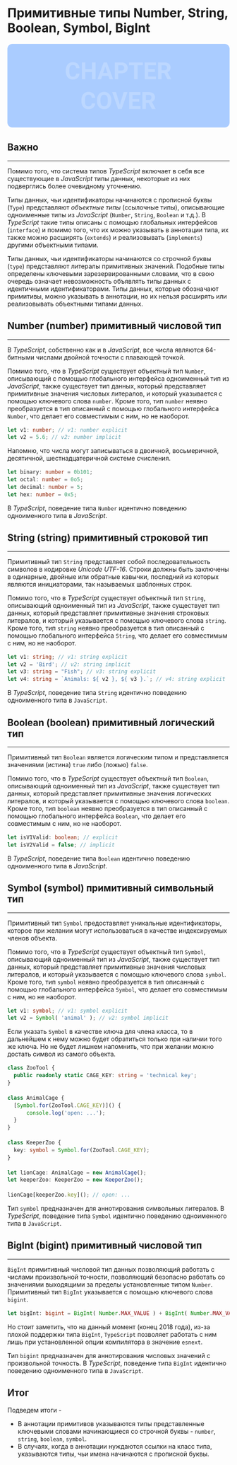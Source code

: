 # Примитивные типы Number, String, Boolean, Symbol, BigInt
![Chapter Cover](./images/chapter-cover.png)
## Важно
________________

Помимо того, что система типов *TypeScript* включает в себя все существующие в *JavaScript* типы данных, некоторые из них подверглись более очевидному уточнению.

Типы данных, чьи идентификаторы начинаются с прописной буквы (`Type`) представляют *объектные типы* (ссылочные типы), описывающие одноименные типы из *JavaScript* (`Number`, `String`, `Boolean` и т.д.). В *TypeScript* такие типы описаны с помощью глобальных интерфейсов (`interface`) и помимо того, что их можно указывать в аннотации типа, их также можно расширять (`extends`) и реализовывать (`implements`) другими объектными типами.  

Типы данных, чьи идентификаторы начинаются со строчной буквы (`type`) представляют литералы примитивных значений. Подобные типы определены ключевыми зарезервированными словами, что в свою очередь означает невозможность объявлять типы данных с идентичными идентификаторами. Типы данных, которые обозначают примитивы, можно указывать в аннотации, но их нельзя расширять или реализовывать объектными типами данных.


## Number (number) примитивный числовой тип
________________

В *TypeScript*, собственно как и в *JavaScript*,  все числа являются 64-битными числами двойной точности с плавающей точкой. 

Помимо того, что в *TypeScript* существует объектный тип `Number`, описывающий с помощью глобального интерфейса одноименный тип из *JavaScript*, также существует тип данных, который представляет примитивные значения числовых литералов, и который указывается с помощью ключевого слова `number`. Кроме того, тип `number` неявно преобразуется в тип описанный с помощью глобального интерфейса `Number`, что делает его совместимым с ним, но не наоборот.

~~~~~typescript
let v1: number; // v1: number explicit
let v2 = 5.6; // v2: number implicit
~~~~~

Напомню, что числа могут записываться в двоичной, восьмеричной, десятичной, шестнадцатеричной системе счисления. 

~~~~~typescript
let binary: number = 0b101;
let octal: number = 0o5;
let decimal: number = 5;
let hex: number = 0x5;
~~~~~

В *TypeScript*, поведение типа `Number` идентично поведению одноименного типа в *JavaScript*.


## String (string) примитивный строковой тип
________________

Примитивный тип `String` представляет собой последовательность символов в кодировке *Unicode* *UTF-16*. Строки должны быть заключены в одинарные, двойные или обратные кавычки, последний из которых являются инициаторами, так называемых шаблонных строк.

Помимо того, что в *TypeScript* существует объектный тип `String`, описывающий одноименный тип из *JavaScript*, также существует тип данных, который представляет примитивные значения строковых литералов, и который указывается с помощью ключевого слова `string`. Кроме того, тип `string` неявно преобразуется в тип описанный с помощью глобального интерфейса `String`, что делает его совместимым с ним, но не наоборот.

~~~~~typescript
let v1: string; // v1: string explicit
let v2 = 'Bird'; // v2: string implicit
let v3: string = "Fish"; // v3: string explicit
let v4: string = `Animals: ${ v2 }, ${ v3 }.`; // v4: string explicit
~~~~~

В *TypeScript*, поведение типа `String` идентично поведению одноименного типа в `JavaScript`.


## Boolean (boolean) примитивный логический тип
________________

Примитивный тип `Boolean` является логическим типом и представляется значениями (истина) `true` либо (ложью) `false`. 

Помимо того, что в *TypeScript* существует объектный тип `Boolean`, описывающий одноименный тип из *JavaScript*, также существует тип данных, который представляет примитивные значения логических литералов, и который указывается с помощью ключевого слова `boolean`. Кроме того, тип `boolean` неявно преобразуется в тип описанный с помощью глобального интерфейса `Boolean`, что делает его совместимым с ним, но не наоборот.

~~~~~typescript
let isV1Valid: boolean; // explicit
let isV2Valid = false; // implicit
~~~~~

В *TypeScript*, поведение типа `Boolean` идентично поведению одноименного типа в *JavaScript*.


## Symbol (symbol) примитивный символьный тип
________________

Примитивный тип `Symbol` предоставляет уникальные идентификаторы, которое при желании могут использоваться в качестве индексируемых членов объекта. 

Помимо того, что в *TypeScript* существует объектный тип `Symbol`, описывающий одноименный тип из *JavaScript*, также существует тип данных, который представляет примитивные значения числовых литералов, и который указывается с помощью ключевого слова `symbol`. Кроме того, тип `symbol` неявно преобразуется в тип описанный с помощью глобального интерфейса `Symbol`, что делает его совместимым с ним, но не наоборот.

~~~~~typescript
let v1: symbol; // v1: symbol explicit
let v2 = Symbol( 'animal' ); // v2: symbol implicit
~~~~~

Если указать `Symbol` в качестве ключа для члена класса, то в дальнейшем к нему можно будет обратиться только при наличии того же ключа. Но не будет лишнем напомнить, что при желании можно достать символ из самого объекта.

~~~~~typescript
class ZooTool {
  public readonly static CAGE_KEY: string = 'technical key';
}

class AnimalCage {
  [Symbol.for(ZooTool.CAGE_KEY)]() {
      console.log('open: ...');
  }
}

class KeeperZoo {
  key: symbol = Symbol.for(ZooTool.CAGE_KEY);
}

let lionCage: AnimalCage = new AnimalCage();
let keeperZoo: KeeperZoo = new KeeperZoo();

lionCage[keeperZoo.key](); // open: ...
~~~~~

Тип `symbol` предназначен для аннотирования символьных литералов. В *TypeScript*, поведение типа `Symbol` идентично поведению одноименного типа в `JavaScript`.



## BigInt (bigint) примитивный числовой тип
________________

`BigInt` примитивный числовой тип данных позволяющий работать с числами произвольной точности, позволяющий безопасно работать со значениями выходящими за пределы установленные типом `Number`. Примитивный тип `BigInt` указывается с помощью ключевого слова `bigint`.

~~~~~typescript
let bigInt: bigint = BigInt( Number.MAX_VALUE ) + BigInt( Number.MAX_VALUE );
~~~~~

Но стоит заметить, что на данный момент (конец 2018 года), из-за плохой поддержки типа `BigInt`, `TypeScript` позволяет работать с ним лишь при установленной опции компилятора в значение `esnext`.

Тип `bigint` предназначен для аннотирования числовых значений с произвольной точность. В *TypeScript*, поведение типа `BigInt` идентично поведению одноименного типа в `JavaScript`.


## Итог

Подведем итоги -

- В аннотации примитивов указываются типы представленные ключевыми словами начинающиеся со строчной буквы - `number`, `string`, `boolean`, `symbol`.
- В случаях, когда в аннотации нуждаются ссылки на класс типа, указываются типы, чьи имена начинаются с прописной буквы.
